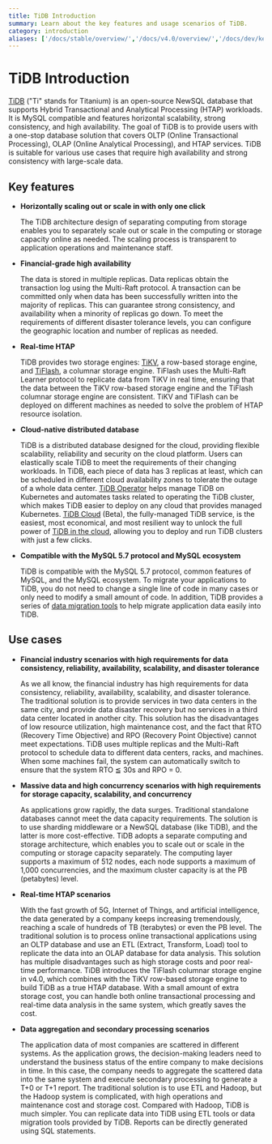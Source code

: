 ```yaml
---
title: TiDB Introduction
summary: Learn about the key features and usage scenarios of TiDB.
category: introduction
aliases: ['/docs/stable/overview/','/docs/v4.0/overview/','/docs/dev/key-features/','/tidb/dev/key-features']
---
```


# TiDB Introduction

[TiDB](https://github.com/pingcap/tidb) ("Ti" stands for Titanium) is an open-source NewSQL database that supports Hybrid Transactional and Analytical Processing (HTAP) workloads. It is MySQL compatible and features horizontal scalability, strong consistency, and high availability. The goal of TiDB is to provide users with a one-stop database solution that covers OLTP (Online Transactional Processing), OLAP (Online Analytical Processing), and HTAP services. TiDB is suitable for various use cases that require high availability and strong consistency with large-scale data.

## Key features

- **Horizontally scaling out or scale in with only one click**

    The TiDB architecture design of separating computing from storage enables you to separately scale out or scale in the computing or storage capacity online as needed. The scaling process is transparent to application operations and maintenance staff.

- **Financial-grade high availability**

    The data is stored in multiple replicas. Data replicas obtain the transaction log using the Multi-Raft protocol. A transaction can be committed only when data has been successfully written into the majority of replicas. This can guarantee strong consistency, and availability when a minority of replicas go down. To meet the requirements of different disaster tolerance levels, you can configure the geographic location and number of replicas as needed.

- **Real-time HTAP**

    TiDB provides two storage engines: [TiKV](https://tikv.org/), a row-based storage engine, and [TiFlash](/tiflash/tiflash-overview.md), a columnar storage engine. TiFlash uses the Multi-Raft Learner protocol to replicate data from TiKV in real time, ensuring that the data between the TiKV row-based storage engine and the TiFlash columnar storage engine are consistent. TiKV and TiFlash can be deployed on different machines as needed to solve the problem of HTAP resource isolation.

- **Cloud-native distributed database**

    TiDB is a distributed database designed for the cloud, providing flexible scalability, reliability and security on the cloud platform. Users can elastically scale TiDB to meet the requirements of their changing workloads. In TiDB, each piece of data has 3 replicas at least, which can be scheduled in different cloud availability zones to tolerate the outage of a whole data center. [TiDB Operator](https://docs.pingcap.com/tidb-in-kubernetes/v1.1/tidb-operator-overview) helps manage TiDB on Kubernetes and automates tasks related to operating the TiDB cluster, which makes TiDB easier to deploy on any cloud that provides managed Kubernetes. [TiDB Cloud](https://pingcap.com/products/tidbcloud) (Beta), the fully-managed TiDB service, is the easiest, most economical, and most resilient way to unlock the full power of [TiDB in the cloud](https://docs.pingcap.com/tidbcloud/beta), allowing you to deploy and run TiDB clusters with just a few clicks.

- **Compatible with the MySQL 5.7 protocol and MySQL ecosystem**

    TiDB is compatible with the MySQL 5.7 protocol, common features of MySQL, and the MySQL ecosystem. To migrate your applications to TiDB, you do not need to change a single line of code in many cases or only need to modify a small amount of code. In addition, TiDB provides a series of [data migration tools](/migration-overview.md) to help migrate application data easily into TiDB.

## Use cases

- **Financial industry scenarios with high requirements for data consistency, reliability, availability, scalability, and disaster tolerance**

    As we all know, the financial industry has high requirements for data consistency, reliability, availability, scalability, and disaster tolerance. The traditional solution is to provide services in two data centers in the same city, and provide data disaster recovery but no services in a third data center located in another city. This solution has the disadvantages of low resource utilization, high maintenance cost, and the fact that RTO (Recovery Time Objective) and RPO (Recovery Point Objective) cannot meet expectations. TiDB uses multiple replicas and the Multi-Raft protocol to schedule data to different data centers, racks, and machines. When some machines fail, the system can automatically switch to ensure that the system RTO ≦ 30s and RPO = 0.

- **Massive data and high concurrency scenarios with high requirements for storage capacity, scalability, and concurrency**

    As applications grow rapidly, the data surges. Traditional standalone databases cannot meet the data capacity requirements. The solution is to use sharding middleware or a NewSQL database (like TiDB), and the latter is more cost-effective. TiDB adopts a separate computing and storage architecture, which enables you to scale out or scale in the computing or storage capacity separately. The computing layer supports a maximum of 512 nodes, each node supports a maximum of 1,000 concurrencies, and the maximum cluster capacity is at the PB (petabytes) level.

- **Real-time HTAP scenarios**

    With the fast growth of 5G, Internet of Things, and artificial intelligence, the data generated by a company keeps increasing tremendously, reaching a scale of hundreds of TB (terabytes) or even the PB level. The traditional solution is to process online transactional applications using an OLTP database and use an ETL (Extract, Transform, Load) tool to replicate the data into an OLAP database for data analysis. This solution has multiple disadvantages such as high storage costs and poor real-time performance. TiDB introduces the TiFlash columnar storage engine in v4.0, which combines with the TiKV row-based storage engine to build TiDB as a true HTAP database. With a small amount of extra storage cost, you can handle both online transactional processing and real-time data analysis in the same system, which greatly saves the cost.

- **Data aggregation and secondary processing scenarios**

    The application data of most companies are scattered in different systems. As the application grows, the decision-making leaders need to understand the business status of the entire company to make decisions in time. In this case, the company needs to aggregate the scattered data into the same system and execute secondary processing to generate a T+0 or T+1 report. The traditional solution is to use ETL and Hadoop, but the Hadoop system is complicated, with high operations and maintenance cost and storage cost. Compared with Hadoop, TiDB is much simpler. You can replicate data into TiDB using ETL tools or data migration tools provided by TiDB. Reports can be directly generated using SQL statements.
